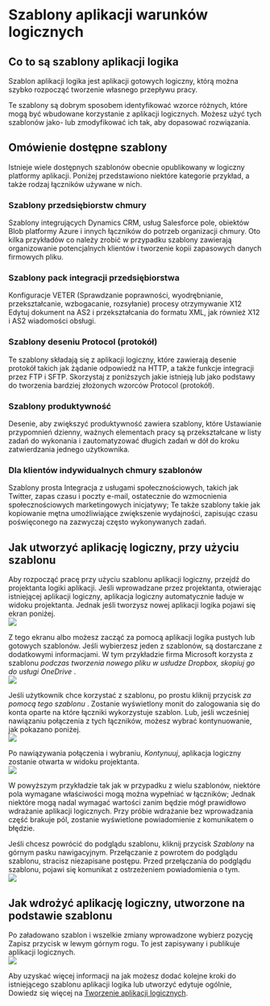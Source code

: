 <properties
 pageTitle="Szablony aplikacji logika | Microsoft Azure"
 description="Dowiedz się, jak używać wstępnie zaprojektowanych szablonów aplikacji logika ułatwiające rozpoczęcie pracy"
 authors="kevinlam1"
 manager="dwrede"
 editor=""
 services="app-service\logic"
 documentationCenter=""/>

<tags
    ms.service="app-service-logic"
    ms.workload="integration"
    ms.tgt_pltfrm="na"
    ms.devlang="na"
    ms.topic="article"
    ms.date="08/24/2016"
    ms.author="klam"/>

# <a name="logic-app-templates"></a>Szablony aplikacji warunków logicznych

## <a name="what-are-logic-app-templates"></a>Co to są szablony aplikacji logika

Szablon aplikacji logika jest aplikacji gotowych logiczny, którą można szybko rozpocząć tworzenie własnego przepływu pracy. 

Te szablony są dobrym sposobem identyfikować wzorce różnych, które mogą być wbudowane korzystanie z aplikacji logicznych. Możesz użyć tych szablonów jako- lub zmodyfikować ich tak, aby dopasować rozwiązania.

## <a name="overview-of-available-templates"></a>Omówienie dostępne szablony

Istnieje wiele dostępnych szablonów obecnie opublikowany w logiczny platformy aplikacji. Poniżej przedstawiono niektóre kategorie przykład, a także rodzaj łączników używane w nich.

### <a name="enterprise-cloud-templates"></a>Szablony przedsiębiorstw chmury
Szablony integrujących Dynamics CRM, usług Salesforce pole, obiektów Blob platformy Azure i innych łączników do potrzeb organizacji chmury. Oto kilka przykładów co należy zrobić w przypadku szablony zawierają organizowanie potencjalnych klientów i tworzenie kopii zapasowych danych firmowych pliku.

### <a name="enterprise-integration-pack-templates"></a>Szablony pack integracji przedsiębiorstwa
Konfiguracje VETER (Sprawdzanie poprawności, wyodrębnianie, przekształcanie, wzbogacanie, rozsyłanie) procesy otrzymywanie X12 Edytuj dokument na AS2 i przekształcania do formatu XML, jak również X12 i AS2 wiadomości obsługi.

### <a name="protocol-pattern-templates"></a>Szablony deseniu Protocol (protokół)
Te szablony składają się z aplikacji logiczny, które zawierają desenie protokół takich jak żądanie odpowiedź na HTTP, a także funkcje integracji przez FTP i SFTP. Skorzystaj z poniższych jakie istnieją lub jako podstawy do tworzenia bardziej złożonych wzorców Protocol (protokół).  

### <a name="personal-productivity-templates"></a>Szablony produktywność
Desenie, aby zwiększyć produktywność zawiera szablony, które Ustawianie przypomnień dzienny, ważnych elementach pracy są przekształcane w listy zadań do wykonania i zautomatyzować długich zadań w dół do kroku zatwierdzania jednego użytkownika.

### <a name="consumer-cloud-templates"></a>Dla klientów indywidualnych chmury szablonów
Szablony prosta Integracja z usługami społecznościowych, takich jak Twitter, zapas czasu i poczty e-mail, ostatecznie do wzmocnienia społecznościowych marketingowych inicjatywy; Te także szablony takie jak kopiowanie mętna umożliwiające zwiększenie wydajności, zapisując czasu poświęconego na zazwyczaj często wykonywanych zadań. 

## <a name="how-to-create-a-logic-app-using-a-template"></a>Jak utworzyć aplikację logiczny, przy użyciu szablonu 

Aby rozpocząć pracę przy użyciu szablonu aplikacji logiczny, przejdź do projektanta logiki aplikacji. Jeśli wprowadzane przez projektanta, otwierając istniejącej aplikacji logiczny, aplikacja logiczny automatycznie ładuje w widoku projektanta. Jednak jeśli tworzysz nowej aplikacji logika pojawi się ekran poniżej.  
 ![](../../includes/media/app-service-logic-templates/template7.png)  

Z tego ekranu albo możesz zacząć za pomocą aplikacji logika pustych lub gotowych szablonów. Jeśli wybierzesz jeden z szablonów, są dostarczane z dodatkowymi informacjami. W tym przykładzie firma Microsoft korzysta z szablonu *podczas tworzenia nowego pliku w usłudze Dropbox, skopiuj go do usługi OneDrive* .  
 ![](../../includes/media/app-service-logic-templates/template2.png)  

Jeśli użytkownik chce korzystać z szablonu, po prostu kliknij przycisk *za pomocą tego szablonu* . Zostanie wyświetlony monit do zalogowania się do konta oparte na które łączniki wykorzystuje szablon. Lub, jeśli wcześniej nawiązaniu połączenia z tych łączników, możesz wybrać kontynuowanie, jak pokazano poniżej.  
 ![](../../includes/media/app-service-logic-templates/template3.png)  

Po nawiązywania połączenia i wybraniu, *Kontynuuj*, aplikacja logiczny zostanie otwarta w widoku projektanta.  
 ![](../../includes/media/app-service-logic-templates/template4.png)  

W powyższym przykładzie tak jak w przypadku z wielu szablonów, niektóre pola wymagane właściwości mogą można wypełniać w łączników; Jednak niektóre mogą nadal wymagać wartości zanim będzie mógł prawidłowo wdrażanie aplikacji logicznych. Przy próbie wdrażanie bez wprowadzania część brakuje pól, zostanie wyświetlone powiadomienie z komunikatem o błędzie.

Jeśli chcesz powrócić do podglądu szablonu, kliknij przycisk *Szablony* na górnym pasku nawigacyjnym. Przełączanie z powrotem do podglądu szablonu, stracisz niezapisane postępu. Przed przełączania do podglądu szablonu, pojawi się komunikat z ostrzeżeniem powiadomienia o tym.  
 ![](../../includes/media/app-service-logic-templates/template5.png)  

## <a name="how-to-deploy-a-logic-app-created-from-a-template"></a>Jak wdrożyć aplikację logiczny, utworzone na podstawie szablonu

Po załadowano szablon i wszelkie zmiany wprowadzone wybierz pozycję Zapisz przycisk w lewym górnym rogu. To jest zapisywany i publikuje aplikacji logicznych.  
 ![](../../includes/media/app-service-logic-templates/template6.png)  

Aby uzyskać więcej informacji na jak możesz dodać kolejne kroki do istniejącego szablonu aplikacji logika lub utworzyć edytuje ogólnie, Dowiedz się więcej na [Tworzenie aplikacji logicznych](app-service-logic-create-a-logic-app.md).